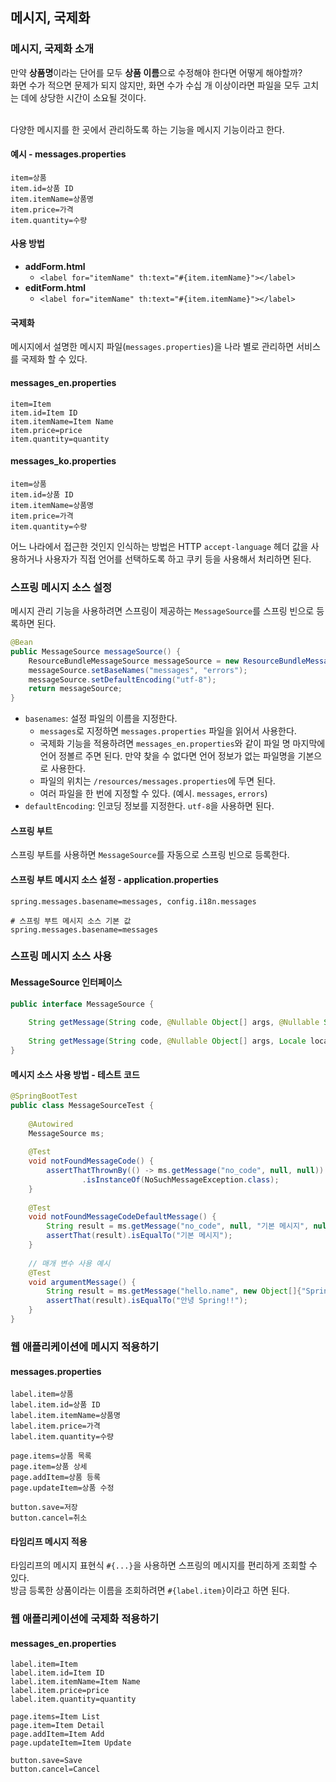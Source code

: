 ## 메시지, 국제화

### 메시지, 국제화 소개

만약 **상품명**이라는 단어를 모두 **상품 이름**으로 수정해야 한다면 어떻게 해야할까?<br>
화면 수가 적으면 문제가 되지 않지만, 화면 수가 수십 개 이상이라면 파일을 모두 고치는 데에 상당한 시간이 소요될 것이다.<br><br>

다양한 메시지를 한 곳에서 관리하도록 하는 기능을 메시지 기능이라고 한다.

#### 예시 - messages.properties

```properties
item=상품
item.id=상품 ID
item.itemName=상품명
item.price=가격
item.quantity=수량
```

#### 사용 방법

- **addForm.html**
  - `<label for="itemName" th:text="#{item.itemName}"></label>`
- **editForm.html**
  - `<label for="itemName" th:text="#{item.itemName}"></label>`

#### 국제화

메시지에서 설명한 메시지 파일(`messages.properties`)을 나라 별로 관리하면 서비스를 국제화 할 수 있다.

#### messages_en.properties

```properties
item=Item
item.id=Item ID
item.itemName=Item Name
item.price=price
item.quantity=quantity
```

#### messages_ko.properties

```properties
item=상품
item.id=상품 ID
item.itemName=상품명
item.price=가격
item.quantity=수량
```

어느 나라에서 접근한 것인지 인식하는 방법은 HTTP `accept-language` 헤더 값을 사용하거나 사용자가 직접 언어를 선택하도록 하고 쿠키 등을 사용해서 처리하면 된다.

### 스프링 메시지 소스 설정

메시지 관리 기능을 사용하려면 스프링이 제공하는 `MessageSource`를 스프링 빈으로 등록하면 된다.

```java
@Bean
public MessageSource messageSource() {
    ResourceBundleMessageSource messageSource = new ResourceBundleMessageSource();
    messageSource.setBaseNames("messages", "errors");
    messageSource.setDefaultEncoding("utf-8");
    return messageSource;
}
```

- `basenames`: 설정 파일의 이름을 지정한다.
  - `messages`로 지정하면 `messages.properties` 파일을 읽어서 사용한다.
  - 국제화 기능을 적용하려면 `messages_en.properties`와 같이 파일 명 마지막에 언어 정볼르 주면 된다. 만약 찾을 수 없다면 언어 정보가 없는 파일명을 기본으로 사용한다.
  - 파일의 위치는 `/resources/messages.properties`에 두면 된다.
  - 여러 파일을 한 번에 지정할 수 있다. (예시. `messages`, `errors`)
- `defaultEncoding`: 인코딩 정보를 지정한다. `utf-8`을 사용하면 된다.

#### 스프링 부트

스프링 부트를 사용하면 `MessageSource`를 자동으로 스프링 빈으로 등록한다.

#### 스프링 부트 메시지 소스 설정 - application.properties

```properties
spring.messages.basename=messages, config.i18n.messages

# 스프링 부트 메시지 소스 기본 값
spring.messages.basename=messages
```

### 스프링 메시지 소스 사용

#### MessageSource 인터페이스

```java
public interface MessageSource {
    
    String getMessage(String code, @Nullable Object[] args, @Nullable String defaultMessage, Locale locale);
    
    String getMessage(String code, @Nullable Object[] args, Locale locale) throws NoSuchMessageException;
}
```

#### 메시지 소스 사용 방법 - 테스트 코드

```java
@SpringBootTest
public class MessageSourceTest {
    
    @Autowired
    MessageSource ms;
    
    @Test
    void notFoundMessageCode() {
        assertThatThrownBy(() -> ms.getMessage("no_code", null, null))
                .isInstanceOf(NoSuchMessageException.class);
    }
    
    @Test
    void notFoundMessageCodeDefaultMessage() {
        String result = ms.getMessage("no_code", null, "기본 메시지", null);
        assertThat(result).isEqualTo("기본 메시지");
    }
    
    // 매개 변수 사용 예시
    @Test
    void argumentMessage() {
        String result = ms.getMessage("hello.name", new Object[]{"Spring!!"}, null);
        assertThat(result).isEqualTo("안녕 Spring!!");
    }
}
```

### 웹 애플리케이션에 메시지 적용하기

#### messages.properties

```properties
label.item=상품
label.item.id=상품 ID
label.item.itemName=상품명
label.item.price=가격
label.item.quantity=수량

page.items=상품 목록
page.item=상품 상세
page.addItem=상품 등록
page.updateItem=상품 수정

button.save=저장
button.cancel=취소
```

#### 타임리프 메시지 적용
타임리프의 메시지 표현식 `#{...}`을 사용하면 스프링의 메시지를 편리하게 조회할 수 있다.<br>
방금 등록한 상품이라는 이름을 조회하려면 `#{label.item}`이라고 하면 된다.

### 웹 애플리케이션에 국제화 적용하기

#### messages_en.properties

```properties
label.item=Item
label.item.id=Item ID
label.item.itemName=Item Name
label.item.price=price
label.item.quantity=quantity

page.items=Item List
page.item=Item Detail
page.addItem=Item Add
page.updateItem=Item Update

button.save=Save
button.cancel=Cancel
```